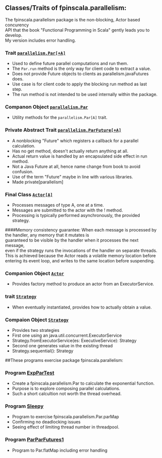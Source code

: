 ## Classes/Traits of fpinscala.parallelism:
The fpinscala.parallelism package is the non-blocking, Actor based concurency<br>
API that the book "Functional Programming in Scala" gently leads you to develop.<br>
My version includes error handling.

### Trait [`parallelism.Par[+A]`](https://github.com/grscheller/scheller-linux-archive/blob/master/fpinscala/src/main/scala/fpinscala/parallelism/Parallelism.scala#L30-L177)
* Used to define future parallel computations and run them.
* The `Par.run` method is the only way for client code to extract a value.
* Does not provide Future objects to clients as parallelism.javaFutures does.
* Use case is for client code to apply the blocking run method as last step.
* The run method is not intended to be used internally within the package.

### Companon Object [`parallelism.Par`](https://github.com/grscheller/scheller-linux-archive/blob/master/fpinscala/src/main/scala/fpinscala/parallelism/Parallelism.scala#L179-L313)
* Utility methods for the `parallelism.Par[A]` trait.

### Private Abstract Trait [`parallelism.ParFuture[+A]`](https://github.com/grscheller/scheller-linux-archive/blob/master/fpinscala/src/main/scala/fpinscala/parallelism/Parallelism.scala#L15-L28)
* A nonblocking "Future" which registers a callback for a parallel calculation.
* Has no get method, doesn't actually return anything at all.
* Actual return value is handled by an encapsulated side effect in run method.
* Not a Java Future at all, hence name change from book to avoid confusion.
* Use of the term "Future" maybe in line with various libraries.
* Made private[parallelism]

### Final Class [`Actor[A]`](https://github.com/grscheller/scheller-linux-archive/blob/master/fpinscala/src/main/scala/fpinscala/parallelism/Actor.scala#L19-L101)
* Processes messages of type A, one at a time.
* Messages are submitted to the actor with the ! method.
* Processing is typically performed asynchronously, the provided strategy.

####Memory consistency guarantee:
When each message is processed by the handler, any memory that it mutates is<br>
guaranteed to be visible by the handler when it processes the next message,<br>
even if the strategy runs the invocations of the handler on separate threads.<br>
This is achieved because the Actor reads a volatile memory location before<br>
entering its event loop, and writes to the same location before suspending.

### Companion Object [`Actor`](https://github.com/grscheller/scheller-linux-archive/blob/master/fpinscala/src/main/scala/fpinscala/parallelism/Actor.scala#L103-L110)
* Provides factory method to produce an actor from an ExecutorService.

### trait [`Strategy`](https://github.com/grscheller/scheller-linux-archive/blob/master/fpinscala/src/main/scala/fpinscala/parallelism/Actor.scala#L112-L121)
* When eventually instantiated, provides how to actually obtain a value.

### Compaion Object [`Strategy`](https://github.com/grscheller/scheller-linux-archive/blob/master/fpinscala/src/main/scala/fpinscala/parallelism/Actor.scala#L123-L142)
* Provides two strategies
* First one using an java.util.concurrent.ExecutorService
* Strategy.fromExecutorService(es: ExecutiveService): Strategy
* Second one generates value in the existing thread
* Strategy.sequential(): Strategy

##These programs exercise package fpinscala.parallelism:

### Program [ExpParTest](exerciseCode/ExpParTest.scala)
* Create a fpinscala.parallelism.Par to calculate the exponential function.
* Purpose is to explore composing parallel calculations.
* Such a short calcultion not worth the thread overhead.

### Program [Sleepy](exerciseCode/Sleepy.scala)
* Program to exercise fpinscala.parallelism.Par.parMap
* Confirming no deadlocking issues
* Seeing effect of limiting thread number in threadpool.

### Program [ParParFutures1](exerciseCode/ParParFutures1.scala)
* Program to Par.flatMap including error handling

